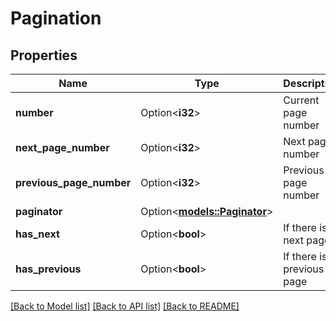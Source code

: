 # Pagination

## Properties

Name | Type | Description | Notes
------------ | ------------- | ------------- | -------------
**number** | Option<**i32**> | Current page number | [optional]
**next_page_number** | Option<**i32**> | Next page number | [optional]
**previous_page_number** | Option<**i32**> | Previous page number | [optional]
**paginator** | Option<[**models::Paginator**](Paginator.md)> |  | [optional]
**has_next** | Option<**bool**> | If there is a next page | [optional]
**has_previous** | Option<**bool**> | If there is a previous page | [optional]

[[Back to Model list]](../README.md#documentation-for-models) [[Back to API list]](../README.md#documentation-for-api-endpoints) [[Back to README]](../README.md)


